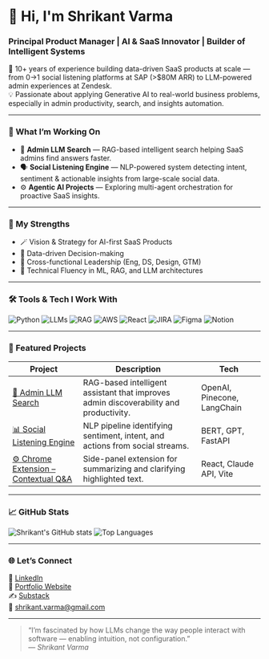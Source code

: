 # 👋 Hi, I'm Shrikant Varma  
### Principal Product Manager | AI & SaaS Innovator | Builder of Intelligent Systems  

🚀 10+ years of experience building data-driven SaaS products at scale — from 0→1 social listening platforms at SAP (>$80M ARR) to LLM-powered admin experiences at Zendesk.  
💡 Passionate about applying Generative AI to real-world business problems, especially in admin productivity, search, and insights automation.  

---

### 🧠 What I’m Working On
- 🤖 **Admin LLM Search** — RAG-based intelligent search helping SaaS admins find answers faster.  
- 🗣️ **Social Listening Engine** — NLP-powered system detecting intent, sentiment & actionable insights from large-scale social data.  
- ⚙️ **Agentic AI Projects** — Exploring multi-agent orchestration for proactive SaaS insights.  

---

### 🧩 My Strengths
- 🪄 Vision & Strategy for AI-first SaaS Products  
- 🧮 Data-driven Decision-making  
- 🧭 Cross-functional Leadership (Eng, DS, Design, GTM)  
- 🧠 Technical Fluency in ML, RAG, and LLM architectures  

---

### 🛠️ Tools & Tech I Work With
![Python](https://img.shields.io/badge/-Python-3776AB?logo=python&logoColor=white)
![LLMs](https://img.shields.io/badge/-LLMs%20(OpenAI%2C%20Claude%2C%20Llama)-8A2BE2)
![RAG](https://img.shields.io/badge/-RAG%20(Pinecone%2C%20LangChain%2C%20FAISS)-FFB703)
![AWS](https://img.shields.io/badge/-AWS-232F3E?logo=amazonaws)
![React](https://img.shields.io/badge/-React-61DAFB?logo=react)
![JIRA](https://img.shields.io/badge/-Jira-0052CC?logo=jira)
![Figma](https://img.shields.io/badge/-Figma-F24E1E?logo=figma)
![Notion](https://img.shields.io/badge/-Notion-000000?logo=notion)

---

### 📂 Featured Projects
| Project | Description | Tech |
|----------|--------------|------|
| [🧭 Admin LLM Search](https://github.com/ShrikantVarma/admin-llm-search) | RAG-based intelligent assistant that improves admin discoverability and productivity. | OpenAI, Pinecone, LangChain |
| [📊 Social Listening Engine](https://github.com/ShrikantVarma/social-listening) | NLP pipeline identifying sentiment, intent, and actions from social streams. | BERT, GPT, FastAPI |
| [⚙️ Chrome Extension – Contextual Q&A](https://github.com/ShrikantVarma/ai-chrome-assistant) | Side-panel extension for summarizing and clarifying highlighted text. | React, Claude API, Vite |

---

### 📈 GitHub Stats
![Shrikant's GitHub stats](https://github-readme-stats.vercel.app/api?username=ShrikantVarma&show_icons=true&theme=radical)
![Top Languages](https://github-readme-stats.vercel.app/api/top-langs/?username=ShrikantVarma&layout=compact&theme=radical)

---

### 🌐 Let’s Connect
💼 [LinkedIn](https://linkedin.com/in/shrikant-varma)  
🧾 [Portfolio Website](https://shrikantvarma.github.io)  
✍️ [Substack](https://substack.com/@shrikantvarma)  
📧 shrikant.varma@gmail.com  

---

> “I’m fascinated by how LLMs change the way people interact with software — enabling intuition, not configuration.”  
> — *Shrikant Varma*
